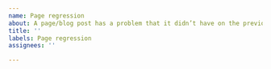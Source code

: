 ```yaml
---
name: Page regression
about: A page/blog post has a problem that it didn’t have on the previous website
title: ''
labels: Page regression
assignees: ''

---
```



